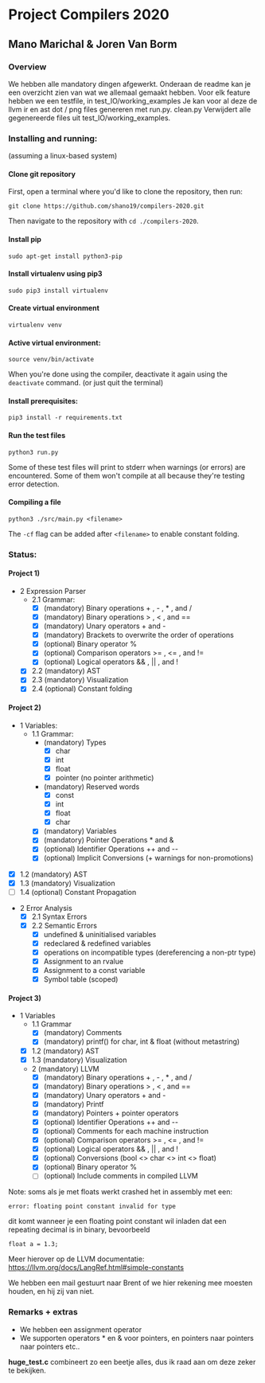 # Project Compilers 2020
## Mano Marichal & Joren Van Borm

### Overview

We hebben alle mandatory dingen afgewerkt. Onderaan de readme kan je een overzicht zien van wat we allemaal gemaakt hebben.
Voor elk feature hebben we een testfile, in test_IO/working_examples Je kan voor al deze de llvm ir en ast dot / png files genereren met run.py.
clean.py Verwijdert alle gegenereerde files uit test_IO/working_examples. 

### Installing and running:
(assuming a linux-based system)

#### Clone git repository   

First, open a terminal where you'd like to clone the repository, then run:
    
    git clone https://github.com/shano19/compilers-2020.git
    
Then navigate to the repository with `cd ./compilers-2020`.
 
#### Install **pip** 

    sudo apt-get install python3-pip

#### Install **virtualenv** using pip3

    sudo pip3 install virtualenv 

#### Create virtual environment 

    virtualenv venv 
  
#### Active virtual environment:    
    
    source venv/bin/activate 

When you're done using the compiler, deactivate it again using the `deactivate` command. (or just quit the terminal)

#### Install prerequisites:    
    
    pip3 install -r requirements.txt    
    
#### Run the test files  
    
    python3 run.py
    
Some of these test files will print to stderr when warnings (or errors) are encountered. Some of them won't compile at all because they're testing error detection.
 
#### Compiling a file  
    
    python3 ./src/main.py <filename> 

The `-cf` flag can be added after `<filename>` to enable constant folding.
    
### Status:
#### Project 1)
- 2 Expression Parser
    - 2.1 Grammar:
      -  [x] (mandatory) Binary operations + , - , * , and /
      -  [x] (mandatory) Binary operations > , < , and ==
      -  [x] (mandatory) Unary operators + and -
      -  [x] (mandatory) Brackets to overwrite the order of operations
      -  [x] (optional) Binary operator %
      -  [x] (optional) Comparison operators >= , <= , and !=
      -  [x] (optional) Logical operators && , || , and !
    - [x] 2.2 (mandatory) AST
    - [x] 2.3 (mandatory) Visualization
    - [x] 2.4 (optional) Constant folding

#### Project 2)
- 1 Variables:
    - 1.1 Grammar:
        - (mandatory) Types
            - [x] char
            - [x] int
            - [x] float
            - [x] pointer (no pointer arithmetic)
        - (mandatory) Reserved words
            - [x] const
            - [x] int
            - [x] float
            - [x] char
        - [x] (mandatory) Variables
        - [x] (mandatory) Pointer Operations * and &
        - [x] (optional) Identifier Operations ++ and --
        - [x] (optional) Implicit Conversions (+ warnings for non-promotions)
- [x] 1.2 (mandatory) AST
- [x] 1.3 (mandatory) Visualization
- [ ] 1.4 (optional) Constant Propagation
- 2 Error Analysis
    - [x] 2.1 Syntax Errors
    - [x] 2.2 Semantic Errors
        - [x] undefined & uninitialised variables
        - [x] redeclared & redefined variables
        - [x] operations on incompatible types (dereferencing a non-ptr type)
        - [x] Assignment to an rvalue
        - [x] Assignment to a const variable
        - [x] Symbol table (scoped)

#### Project 3)
- 1 Variables
    - 1.1 Grammar
        - [x] (mandatory) Comments
        - [x] (mandatory) printf() for char, int & float (without metastring)
    - [x] 1.2 (mandatory) AST
    - [x] 1.3 (mandatory) Visualization
    - 2 (mandatory) LLVM
      - [x] (mandatory) Binary operations + , - , * , and /
      - [x] (mandatory) Binary operations > , < , and ==
      - [x] (mandatory) Unary operators + and -
      - [x] (mandatory) Printf
      - [x] (mandatory) Pointers + pointer operators
      - [x] (optional) Identifier Operations ++ and --
      - [x] (optional) Comments for each machine instruction
      - [x] (optional) Comparison operators >= , <= , and !=
      - [x] (optional) Logical operators && , || , and !
      - [x] (optional) Conversions (bool <> char <> int <> float)
      - [x] (optional) Binary operator %
      - [ ] (optional) Include comments in compiled LLVM

Note: soms als je met floats werkt crashed het in assembly met een: 
    
    error: floating point constant invalid for type
 
dit komt wanneer je een floating point constant wil inladen dat een repeating decimal is in binary, bevoorbeeld

    float a = 1.3;

Meer hierover op de LLVM documentatie: https://llvm.org/docs/LangRef.html#simple-constants 

We hebben een mail gestuurt naar Brent of we hier rekening mee moesten houden, en hij zij van niet.


### Remarks + extras

- We hebben een assignment operator
- We supporten operators * en & voor pointers, en pointers naar pointers naar pointers etc..

**huge_test.c** combineert zo een beetje alles, dus ik raad aan om deze zeker te bekijken.
